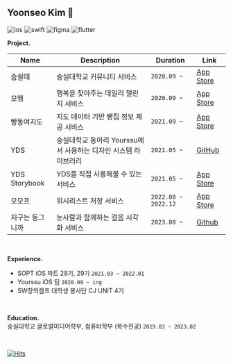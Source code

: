 ## Yoonseo Kim 🥦
![ios](https://img.shields.io/badge/iOS-000000?style=for-the-badge&logo=ios&logoColor=white)
![swift](https://img.shields.io/badge/Swift-FA7343?style=for-the-badge&logo=swift&logoColor=white)
![figma](https://img.shields.io/badge/Figma-F24E1E?style=for-the-badge&logo=figma&logoColor=white)
![flutter](https://img.shields.io/badge/Flutter-02569B?style=for-the-badge&logo=flutter&logoColor=white)

**Project.**

| Name                    | Description                                       | Duration      | Link                                                                                             |
|---------------------------------|---------------------------------------------------|---------------|--------------------------------------------------------------------------------------------------|
| 숨쉴때                            | 숭실대학교 커뮤니티 서비스                                 | `2020.09 ~`     | [App Store](https://apps.apple.com/app/sumswilddae/id1626690112)                              |
| 모행                             | 행복을 찾아주는 데일리 챌린지 서비스                 |       `2020.09 ~`        | [App Store](https://apps.apple.com/kr/app/%EB%AA%A8%ED%96%89-%ED%96%89%EB%B3%B5%EC%9D%84-%EC%B0%BE%EC%95%84%EC%A3%BC%EB%8A%94-%EB%8D%B0%EC%9D%BC%EB%A6%AC-%EC%B1%8C%EB%A6%B0%EC%A7%80-%EC%95%B1/id1591164394) |
| 빵동여지도                         | 지도 데이터 기반 빵집 정보 제공 서비스                        | `2021.09 ~`      | [App Store](https://apps.apple.com/kr/app/%EB%B9%B5%EB%8F%99%EC%97%AC%EC%A7%80%EB%8F%84/id1595032110) |
| YDS                             | 숭실대학교 동아리 Yourssu에서 사용하는 디자인 시스템 라이브러리  |          `2021.05 ~`     |  [GitHub](https://github.com/yourssu/YDS-iOS) |
| YDS Storybook               | YDS를 직접 사용해볼 수 있는 서비스|          `2021.05 ~`     | [App Store](https://apps.apple.com/kr/app/yds-storybook/id1584167620)|
| 모모프                           | 위시리스트 저장 서비스                               |       `2022.08 ~ 2022.12`        | [App Store](https://apps.apple.com/sg/app/%EB%AA%A8%EB%AA%A8%ED%94%84-momof/id1637809414)        |
| 지구는 둥그니까                     | 눈사람과 함께하는 걸음 시각화 서비스           |       `2023.08 ~`        | [Github](https://github.com/Earth-Is-Round/Client-iOS)|

</br>

**Experience.**
- SOPT iOS 파트 28기, 29기 `2021.03 ~ 2022.01`
- Yourssu iOS 팀 `2020.09 ~ ing`
- SW창의캠프 대학생 봉사단 CJ UNIT 4기
</br>

**Education.**
</br>숭실대학교 글로벌미디어학부, 컴퓨터학부 (복수전공) `2019.03 ~ 2023.02`

</br>

[![Hits](https://hits.seeyoufarm.com/api/count/incr/badge.svg?url=https%3A%2F%2Fgithub.com%2Fezidayzi&count_bg=%23B4B4B4&title_bg=%23555555&icon=&icon_color=%23E7E7E7&title=hits&edge_flat=true)](https://hits.seeyoufarm.com)


